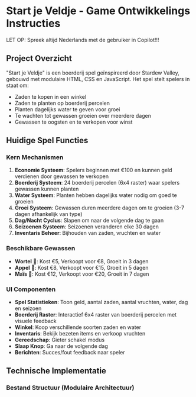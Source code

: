 # Start je Veldje - Game Ontwikkelings Instructies

LET OP: Spreek altijd Nederlands met de gebruiker in Copilot!!!

## Project Overzicht

"Start je Veldje" is een boerderij spel geïnspireerd door Stardew Valley, gebouwd met modulaire HTML, CSS en JavaScript. Het spel stelt spelers in staat om:

- Zaden te kopen in een winkel
- Zaden te planten op boerderij percelen
- Planten dagelijks water te geven voor groei
- Te wachten tot gewassen groeien over meerdere dagen
- Gewassen te oogsten en te verkopen voor winst

## Huidige Spel Functies

### Kern Mechanismen

1. **Economie Systeem**: Spelers beginnen met €100 en kunnen geld verdienen door gewassen te verkopen
2. **Boerderij Systeem**: 24 boerderij percelen (6x4 raster) waar spelers gewassen kunnen planten
3. **Water Systeem**: Planten hebben dagelijks water nodig om goed te groeien
4. **Groei Systeem**: Gewassen duren meerdere dagen om te groeien (3-7 dagen afhankelijk van type)
5. **Dag/Nacht Cyclus**: Slapen om naar de volgende dag te gaan
6. **Seizoenen Systeem**: Seizoenen veranderen elke 30 dagen
7. **Inventaris Beheer**: Bijhouden van zaden, vruchten en water

### Beschikbare Gewassen

- **Wortel** 🥕: Kost €5, Verkoopt voor €8, Groeit in 3 dagen
- **Appel** 🍎: Kost €8, Verkoopt voor €15, Groeit in 5 dagen
- **Maïs** 🌽: Kost €12, Verkoopt voor €20, Groeit in 7 dagen

### UI Componenten

- **Spel Statistieken**: Toon geld, aantal zaden, aantal vruchten, water, dag en seizoen
- **Boerderij Raster**: Interactief 6x4 raster van boerderij percelen met visuele feedback
- **Winkel**: Koop verschillende soorten zaden en water
- **Inventaris**: Bekijk bezeten items en verkoop vruchten
- **Gereedschap**: Gieter schakel modus
- **Slaap Knop**: Ga naar de volgende dag
- **Berichten**: Succes/fout feedback naar speler

## Technische Implementatie

### Bestand Structuur (Modulaire Architectuur)
